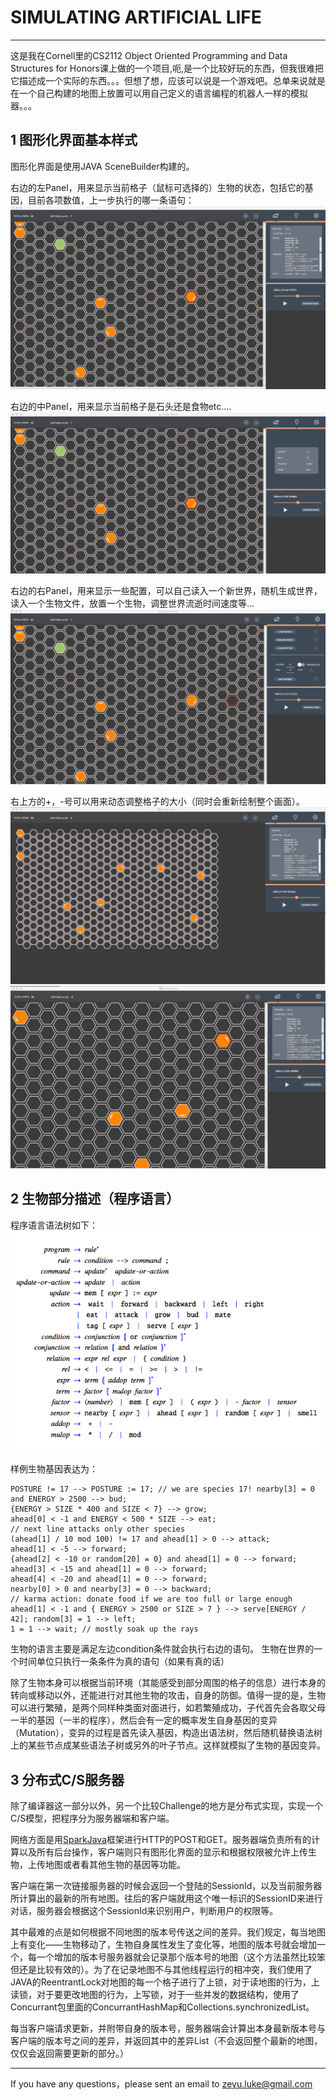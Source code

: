 # SIMULATING ARTIFICIAL LIFE



------

这是我在Cornell里的CS2112 Object Oriented Programming and Data Structures for Honors课上做的一个项目,呃,是一个比较好玩的东西，但我很难把它描述成一个实际的东西。。。但想了想，应该可以说是一个游戏吧。总单来说就是在一个自己构建的地图上放置可以用自己定义的语言编程的机器人一样的模拟器。。。

## 1 图形化界面基本样式

图形化界面是使用JAVA SceneBuilder构建的。

右边的左Panel，用来显示当前格子（鼠标可选择的）生物的状态，包括它的基因，目前各项数值，上一步执行的哪一条语句：
![1](https://github.com/lzyLuke/SIMULATING-ARTIFICIAL-LIFE/blob/master/pics/1.png)

右边的中Panel，用来显示当前格子是石头还是食物etc....
![2](https://github.com/lzyLuke/SIMULATING-ARTIFICIAL-LIFE/blob/master/pics/2.png)

右边的右Panel，用来显示一些配置，可以自己读入一个新世界，随机生成世界，读入一个生物文件，放置一个生物，调整世界流逝时间速度等...
![3](https://github.com/lzyLuke/SIMULATING-ARTIFICIAL-LIFE/blob/master/pics/3.png)

右上方的+，-号可以用来动态调整格子的大小（同时会重新绘制整个画面）。
![4](https://github.com/lzyLuke/SIMULATING-ARTIFICIAL-LIFE/blob/master/pics/4.png)
![5](https://github.com/lzyLuke/SIMULATING-ARTIFICIAL-LIFE/blob/master/pics/5.png)

## 2 生物部分描述（程序语言）

程序语言语法树如下：
![syntaxTree](https://github.com/lzyLuke/SIMULATING-ARTIFICIAL-LIFE/blob/master/pics/syntaxTree.png)





样例生物基因表达为：
```
POSTURE != 17 --> POSTURE := 17; // we are species 17! nearby[3] = 0 and ENERGY > 2500 --> bud;
{ENERGY > SIZE * 400 and SIZE < 7} --> grow;
ahead[0] < -1 and ENERGY < 500 * SIZE --> eat;
// next line attacks only other species
(ahead[1] / 10 mod 100) != 17 and ahead[1] > 0 --> attack;
ahead[1] < -5 --> forward;
{ahead[2] < -10 or random[20] = 0} and ahead[1] = 0 --> forward;
ahead[3] < -15 and ahead[1] = 0 --> forward;
ahead[4] < -20 and ahead[1] = 0 --> forward;
nearby[0] > 0 and nearby[3] = 0 --> backward;
// karma action: donate food if we are too full or large enough ahead[1] < -1 and { ENERGY > 2500 or SIZE > 7 } --> serve[ENERGY / 42]; random[3] = 1 --> left;
1 = 1 --> wait; // mostly soak up the rays
```



生物的语言主要是满足左边condition条件就会执行右边的语句。
生物在世界的一个时间单位只执行一条条件为真的语句（如果有真的话）


除了生物本身可以根据当前环境（其能感受到部分周围的格子的信息）进行本身的转向或移动以外，还能进行对其他生物的攻击，自身的防御。值得一提的是，生物可以进行繁殖，是两个同样种类面对面进行，如若繁殖成功，子代首先会各取父母一半的基因（一半的程序），然后会有一定的概率发生自身基因的变异（Mutation），变异的过程是首先读入基因，构造出语法树，然后随机替换语法树上的某些节点成某些语法子树或另外的叶子节点。这样就模拟了生物的基因变异。


## 3 分布式C/S服务器

除了编译器这一部分以外，另一个比较Challenge的地方是分布式实现，实现一个C/S模型，把程序分为服务器端和客户端。

网络方面是用[SparkJava](http://sparkjava.com/"SparkJava")框架进行HTTP的POST和GET。服务器端负责所有的计算以及所有后台操作，客户端则只有图形化界面的显示和根据权限被允许上传生物，上传地图或者看其他生物的基因等功能。

客户端在第一次链接服务器的时候会返回一个登陆的SessionId，以及当前服务器所计算出的最新的所有地图。往后的客户端就用这个唯一标识的SessionID来进行对话，服务器会根据这个SessionId来识别用户，判断用户的权限等。

其中最难的点是如何根据不同地图的版本号传送之间的差异。我们规定，每当地图上有变化——生物移动了，生物自身属性发生了变化等，地图的版本号就会增加一个，每一个增加的版本号服务器就会记录那个版本号的地图（这个方法虽然比较笨但还是比较有效的）。为了在记录地图不与其他线程运行的相冲突，我们使用了JAVA的ReentrantLock对地图的每一个格子进行了上锁，对于读地图的行为，上读锁，对于要更改地图的行为，上写锁，对于一些并发的数据结构，使用了Concurrant包里面的ConcurrantHashMap和Collections.synchronizedList。

每当客户端请求更新，并附带自身的版本号，服务器端会计算出本身最新版本号与客户端的版本号之间的差异，并返回其中的差异List（不会返回整个最新的地图，仅仅会返回需要更新的部分。）


------

If you have any questions，please sent an email to zeyu.luke@gmail.com